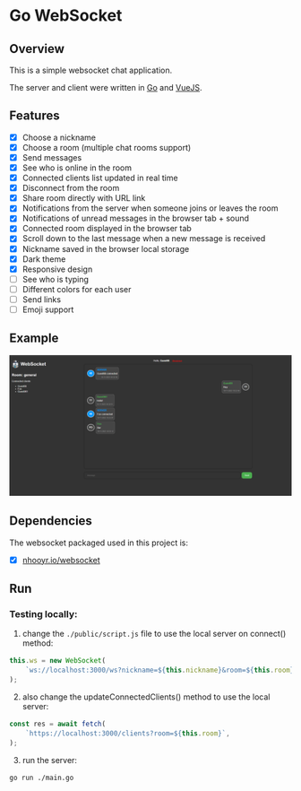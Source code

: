 # Go WebSocket

## Overview

This is a simple websocket chat application.

The server and client were written in [Go](https://golang.org) and [VueJS](https://vuejs.org).

## Features

- [x] Choose a nickname
- [x] Choose a room (multiple chat rooms support)
- [x] Send messages
- [x] See who is online in the room
- [x] Connected clients list updated in real time
- [x] Disconnect from the room
- [x] Share room directly with URL link
- [x] Notifications from the server when someone joins or leaves the room
- [x] Notifications of unread messages in the browser tab + sound
- [x] Connected room displayed in the browser tab
- [x] Scroll down to the last message when a new message is received
- [x] Nickname saved in the browser local storage
- [x] Dark theme
- [x] Responsive design
- [ ] See who is typing
- [ ] Different colors for each user
- [ ] Send links
- [ ] Emoji support

## Example

![example](./docs/example_darkmode.png)

## Dependencies

The websocket packaged used in this project is:

- [x] [nhooyr.io/websocket](https://github.com/nhooyr/websocket)

## Run

### Testing locally:

1. change the `./public/script.js` file to use the local server on connect() method:

```javascript
this.ws = new WebSocket(
    `ws://localhost:3000/ws?nickname=${this.nickname}&room=${this.room}`
);
```

2. also change the updateConnectedClients() method to use the local server:

```javascript
const res = await fetch(
    `https://localhost:3000/clients?room=${this.room}`,
);
```

3. run the server:

```bash
go run ./main.go
```

